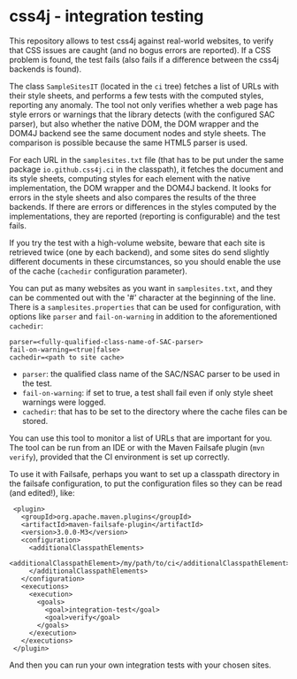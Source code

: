 # css4j - integration testing

This repository allows to test css4j against real-world websites, to verify that CSS issues are caught (and no bogus errors are reported). If a CSS problem is found, the test fails (also fails if a difference between the css4j backends is found).

The class `SampleSitesIT` (located in the `ci` tree) fetches a list of URLs with their style sheets, and performs a few tests with the computed styles, reporting any anomaly. The tool not only verifies whether a web page has style errors or warnings that the library detects (with the configured SAC parser), but also whether the native DOM, the DOM wrapper and the DOM4J backend see the same document nodes and style sheets. The comparison is possible because the same HTML5 parser is used.

For each URL in the `samplesites.txt` file (that has to be put under the same package `io.github.css4j.ci` in the classpath), it fetches the document and its style sheets, computing styles for each element with the native implementation, the DOM wrapper and the DOM4J backend. It looks for errors in the style sheets and also compares the results of the three backends. If there are errors or differences in the styles computed by the implementations, they are reported (reporting is configurable) and the test fails.

If you try the test with a high-volume website, beware that each site is retrieved twice (one by each backend), and some sites do send slightly different documents in these circumstances, so you should enable the use of the cache (`cachedir` configuration parameter).

You can put as many websites as you want in `samplesites.txt`, and they can be commented out with the '#' character at the beginning of the line. There is a `samplesites.properties` that can be used for configuration, with options like `parser` and `fail-on-warning` in addition to the aforementioned `cachedir`:
```
parser=<fully-qualified-class-name-of-SAC-parser>
fail-on-warning=<true|false>
cachedir=<path to site cache>
```
- `parser`: the qualified class name of the SAC/NSAC parser to be used in the test.
- `fail-on-warning`: if set to true, a test shall fail even if only style sheet warnings were logged.
- `cachedir`: that has to be set to the directory where the cache files can be stored.

You can use this tool to monitor a list of URLs that are important for you. The tool can be run from an IDE or with the Maven Failsafe plugin (`mvn verify`), provided that the CI environment is set up correctly.

To use it with Failsafe, perhaps you want to set up a classpath directory in the failsafe configuration, to put the configuration files so they can be read (and edited!), like:
```
 <plugin>
   <groupId>org.apache.maven.plugins</groupId>
   <artifactId>maven-failsafe-plugin</artifactId>
   <version>3.0.0-M3</version>
   <configuration>
     <additionalClasspathElements>
       <additionalClasspathElement>/my/path/to/ci</additionalClasspathElement>
     </additionalClasspathElements>
   </configuration>
   <executions>
     <execution>
       <goals>
         <goal>integration-test</goal>
         <goal>verify</goal>
       </goals>
     </execution>
   </executions>
 </plugin>
```
And then you can run your own integration tests with your chosen sites.
